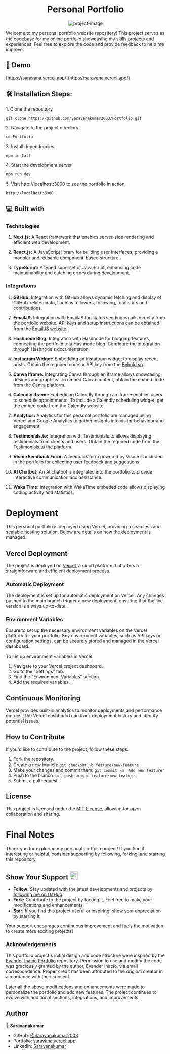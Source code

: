 
<h1 align="center" id="title">Personal Portfolio</h1>

<p align="center"><img src="https://socialify.git.ci/Saravanakumar2003/Portfolio/image?description=1&amp;font=Inter&amp;forks=1&amp;issues=1&amp;language=1&amp;name=1&amp;owner=1&amp;pattern=Solid&amp;pulls=1&amp;stargazers=1&amp;theme=Auto" alt="project-image"></p>

<p id="description">Welcome to my personal portfolio website repository! This project serves as the codebase for my online portfolio showcasing my skills projects and experiences. Feel free to explore the code and provide feedback to help me improve.</p>

<h2>🚀 Demo</h2>

[https://saravana.vercel.app/](https://saravana.vercel.app/)

<h2>🛠️ Installation Steps:</h2>

<p>1. Clone the repository</p>

```
git clone https://github.com/Saravanakumar2003/Portfolio.git
```

<p>2. Navigate to the project directory</p>

```
cd Portfolio
```

<p>3. Install dependencies</p>

```
npm install
```

<p>4. Start the development server</p>

```
npm run dev
```

<p>5. Visit http://localhost:3000 to see the portfolio in action.</p>

```
http://localhost:3000
```

  
  
<h2>💻 Built with</h2>

### Technologies

1. **Next.js:** A React framework that enables server-side rendering and efficient web development.

2. **React.js:** A JavaScript library for building user interfaces, providing a modular and reusable component-based structure.

3. **TypeScript:** A typed superset of JavaScript, enhancing code maintainability and catching errors during development.

### Integrations

1. **GitHub:** Integration with GitHub allows dynamic fetching and display of GitHub-related data, such as followers, following, total stars and contributions.

2. **EmailJS:** Integration with EmailJS facilitates sending emails directly from the portfolio website. API keys and setup instructions can be obtained from the [EmailJS website](https://www.emailjs.com/).

3. **Hashnode Blog:** Integration with Hashnode for blogging features, connecting the portfolio to a Hashnode blog. Configure the integration through Hashnode's documentation.

4. **Instagram Widget:** Embedding an Instagram widget to display recent posts. Obtain the required code or API key from the [Behold.so](https://app.behold.so/).

5.  **Canva Iframe:** Integrating Canva through an iframe allows showcasing designs and graphics. To embed Canva content, obtain the embed code from the Canva platform.

6. **Calendly Iframe:** Embedding Calendly through an iframe enables users to schedule appointments. To include a Calendly scheduling widget, get the embed code from the Calendly website.

7. **Analytics:** Analytics for this personal portfolio are managed using Vercel and Google Analytics to gather insights into visitor behaviour and engagement. 

8. **Testimonials.to:** Integration with Testimonials.to allows displaying testimonials from clients and users. Obtain the required code from the Testimonials.to the platform.

9. **Visme Feedback Form:** A feedback form powered by Visme is included in the portfolio for collecting user feedback and suggestions.

10.  **AI Chatbot:** An AI chatbot is integrated into the portfolio to provide interactive communication and assistance.

11. **Waka Time:** Integration with WakaTime embeded code allows displaying coding activity and statistics.


# Deployment

This personal portfolio is deployed using Vercel, providing a seamless and scalable hosting solution. Below are details on how the deployment is managed.

## Vercel Deployment

The project is deployed on [Vercel](https://vercel.com/), a cloud platform that offers a straightforward and efficient deployment process.

### Automatic Deployment

The deployment is set up for automatic deployment on Vercel. Any changes pushed to the main branch trigger a new deployment, ensuring that the live version is always up-to-date.

### Environment Variables

Ensure to set up the necessary environment variables on the Vercel platform for your portfolio. Key environment variables, such as API keys or configuration settings, can be securely stored and managed in the Vercel dashboard.

To set up environment variables in Vercel:

1. Navigate to your Vercel project dashboard.
2. Go to the "Settings" tab.
3. Find the "Environment Variables" section.
4. Add the required variables.

## Continuous Monitoring

Vercel provides built-in analytics to monitor deployments and performance metrics. The Vercel dashboard can track deployment history and identify potential issues.


## How to Contribute

If you'd like to contribute to the project, follow these steps:

1. Fork the repository.
2. Create a new branch: ```git checkout -b feature/new-feature```
3. Make your changes and commit them: ```git commit -m 'Add new feature'```
4. Push to the branch: ```git push origin feature/new-feature```
5. Submit a pull request.

## License

This project is licensed under the [MIT License](LICENSE), allowing for open collaboration and sharing.

# Final Notes

Thank you for exploring my personal portfolio project! If you find it interesting or helpful, consider supporting by following, forking, and starring this repository.

## Show Your Support <img src="https://raw.githubusercontent.com/Tarikul-Islam-Anik/Animated-Fluent-Emojis/master/Emojis/Smilies/Beating%20Heart.png" alt="Beating Heart" width="25" height="25" />

- **Follow:** Stay updated with the latest developments and projects by [following me on GitHub](https://github.com/Saravanakumar2003).
- **Fork:** Contribute to the project by forking it. Feel free to make your modifications and enhancements.
- **Star:** If you find this project useful or inspiring, show your appreciation by starring it.

Your support encourages continuous improvement and fuels the motivation to create more exciting projects!

### Acknowledgements

This portfolio project's initial design and code structure were inspired by the [Evander Inacio Portfolio](https://github.com/EvanderInacio/Portfolio) repository. Permission to use and modify the code was graciously granted by the author, Evander Inacio, via email correspondence. Proper credit has been attributed to the original creator in accordance with their consent.

Later all the above modifications and enhancements were made to personalize the portfolio and add new features. The project continues to evolve with additional sections, integrations, and improvements.

## Author

👤 **Saravanakumar**

- GitHub: [@Saravanakumar2003](https://github.com/Saravanakumar2003)
- Portfolio: [saravana.vercel.app](https://saravana.vercel.app)
- LinkedIn: [Saravanakumar](https://www.linkedin.com/in/saravanakumar2003/)
